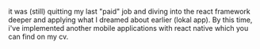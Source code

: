 it was (still) quitting my last "paid" job and diving into the react framework deeper and applying what I dreamed about earlier (lokal app). By this time, i've implemented another mobile applications with react native which you can find on my cv.

